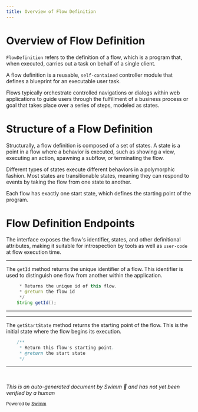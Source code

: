 ```yaml
---
title: Overview of Flow Definition
---
```

# Overview of Flow Definition

<SwmToken path="spring-webflow/src/main/java/org/springframework/webflow/definition/FlowDefinition.java" pos="44:4:4" line-data="public interface FlowDefinition extends Annotated {">`FlowDefinition`</SwmToken> refers to the definition of a flow, which is a program that, when executed, carries out a task on behalf of a single client.

A flow definition is a reusable, <SwmToken path="spring-webflow/src/main/java/org/springframework/webflow/definition/FlowDefinition.java" pos="24:16:18" line-data=" * A flow definition is a reusable, self-contained controller module that defines a blue print for an executable user">`self-contained`</SwmToken> controller module that defines a blueprint for an executable user task.

Flows typically orchestrate controlled navigations or dialogs within web applications to guide users through the fulfillment of a business process or goal that takes place over a series of steps, modeled as states.

# Structure of a Flow Definition

Structurally, a flow definition is composed of a set of states. A state is a point in a flow where a behavior is executed, such as showing a view, executing an action, spawning a subflow, or terminating the flow.

Different types of states execute different behaviors in a polymorphic fashion. Most states are transitionable states, meaning they can respond to events by taking the flow from one state to another.

Each flow has exactly one start state, which defines the starting point of the program.

# Flow Definition Endpoints

The interface exposes the flow's identifier, states, and other definitional attributes, making it suitable for introspection by tools as well as <SwmToken path="spring-webflow/src/main/java/org/springframework/webflow/definition/FlowDefinition.java" pos="37:15:17" line-data=" * introspection by tools as well as user-code at flow execution time.">`user-code`</SwmToken> at flow execution time.

<SwmSnippet path="/spring-webflow/src/main/java/org/springframework/webflow/definition/FlowDefinition.java" line="47">

---

The <SwmToken path="spring-webflow/src/main/java/org/springframework/webflow/definition/FlowDefinition.java" pos="50:3:3" line-data="	String getId();">`getId`</SwmToken> method returns the unique identifier of a flow. This identifier is used to distinguish one flow from another within the application.

```java
	 * Returns the unique id of this flow.
	 * @return the flow id
	 */
	String getId();
```

---

</SwmSnippet>

<SwmSnippet path="/spring-webflow/src/main/java/org/springframework/webflow/definition/FlowDefinition.java" line="52">

---

The <SwmToken path="spring-webflow/src/main/java/org/springframework/webflow/definition/FlowDefinition.java" pos="34:18:18" line-data=" * Each flow has exactly one {@link #getStartState() start state} which defines the starting point of the program.">`getStartState`</SwmToken> method returns the starting point of the flow. This is the initial state where the flow begins its execution.

```java
	/**
	 * Return this flow's starting point.
	 * @return the start state
	 */
```

---

</SwmSnippet>

&nbsp;

*This is an auto-generated document by Swimm 🌊 and has not yet been verified by a human*

<SwmMeta version="3.0.0" repo-id="Z2l0aHViJTNBJTNBc3ByaW5nLXdlYmZsb3ctZGVtbyUzQSUzQWdpbGFkbmF2b3Q=" repo-name="spring-webflow-demo"><sup>Powered by [Swimm](/)</sup></SwmMeta>
